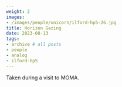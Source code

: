 ```yaml
---
weight: 2
images:
- /images/people/unicorn/ilford-hp5-26.jpg
title: Horizon Gazing
date: 2023-08-13
tags:
- archive # all posts
- people
- analog
- ilford-hp5
---
```


Taken during a visit to MOMA.
